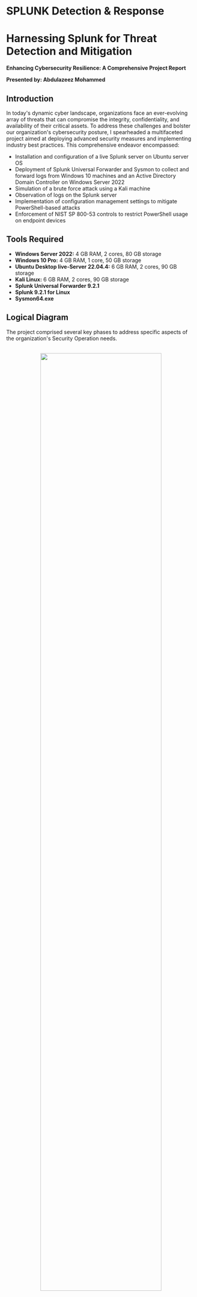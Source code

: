 # SPLUNK Detection & Response
 # Harnessing Splunk for Threat Detection and Mitigation

**Enhancing Cybersecurity Resilience: A Comprehensive Project Report**

**Presented by: Abdulazeez Mohammed**

## Introduction

In today's dynamic cyber landscape, organizations face an ever-evolving array of threats that can compromise the integrity, confidentiality, and availability of their critical assets. To address these challenges and bolster our organization's cybersecurity posture, I spearheaded a multifaceted project aimed at deploying advanced security measures and implementing industry best practices. This comprehensive endeavor encompassed:

- Installation and configuration of a live Splunk server on Ubuntu server OS
- Deployment of Splunk Universal Forwarder and Sysmon to collect and forward logs from Windows 10 machines and an Active Directory Domain Controller on Windows Server 2022
- Simulation of a brute force attack using a Kali machine
- Observation of logs on the Splunk server
- Implementation of configuration management settings to mitigate PowerShell-based attacks
- Enforcement of NIST SP 800-53 controls to restrict PowerShell usage on endpoint devices

## Tools Required

- **Windows Server 2022:** 4 GB RAM, 2 cores, 80 GB storage
- **Windows 10 Pro:** 4 GB RAM, 1 core, 50 GB storage
- **Ubuntu Desktop live-Server 22.04.4:** 6 GB RAM, 2 cores, 90 GB storage
- **Kali Linux:** 6 GB RAM, 2 cores, 90 GB storage
- **Splunk Universal Forwarder 9.2.1**
- **Splunk 9.2.1 for Linux**
- **Sysmon64.exe**

## Logical Diagram

The project comprised several key phases to address specific aspects of the organization's Security Operation needs.
<p align="center">
 <br/>
<img src="https://imgur.com/mTzjDOJ.jpg" height="80%" width="80%" />
<br />

</p>

## Objectives
- ♻ The objective of this project is to enhance an organization's overall security posture by implementing a comprehensive set of measures aimed at improving threat detection, response capabilities, and regulatory compliance. 

Specifically, the project aims to achieve the following objectives:

- **🔰 Enhanced Log Management and Analysis:** Deployed a Splunk server on Ubuntu and configured Splunk Universal Forwarder and Sysmon on Windows systems to collect and forward logs. This enhances visibility into network activity and enables proactive threat detection and response.

- **🔰Threat Simulation and Detection:** Utilized a Kali machine to conduct a simulated brute force attack on Windows systems. Monitor and analyze the attack logs in Splunk to identify potential security threats and vulnerabilities.

- **🔰Configuration Management and Mitigation:** Implemented configuration management settings based on observed attack patterns to block PowerShell scripting, mitigating the risk of further exploitation and unauthorized access.

- **🔰 Compliance with NIST SP 800-53:** Implemented select controls from NIST SP 800-53 to restrict PowerShell usage on endpoint devices, aligning with best practices and regulatory requirements. This ensures adherence to industry standards and strengthens the organization's cybersecurity resilience.

- ⭕ Overall, the objective of this project is to proactively enhance an organization's cybersecurity defenses, minimize the likelihood of successful cyberattacks, and mitigate the impact of potential security incidents. By leveraging advanced security tools and frameworks, and to further safeguard organizational assets, data integrity, and user privacy against evolving cyber threats. 
### Infrastructure Setup
- Deploy Active Directory Domain Controller (AD DC) on Windows Server 2022
- Create user accounts and groups in Active Directory
- Install and configure a live Splunk server on Ubuntu server OS

### Log Collection and Analysis
- Deploy Splunk Universal Forwarder on Windows 10 machines and AD DC
- Configure Sysmon to monitor system activity and generate logs
- Forward logs from Windows machines to Splunk server for analysis

### Threat Simulation and Detection
- Install Ubuntu server and configure Splunk to receive and analyze logs
- Use Kali machine to simulate brute force attack on Windows 10 target PC
- Observe logs on Splunk server to detect and analyze attack patterns

### Configuration Management and Enforcement
- Implement settings to block PowerShell scripting on endpoint devices
- Enforce NIST SP 800-53 controls to restrict PowerShell usage

## Project Overview

### Infrastructure Setup
1. **Active Directory Configuration**
   - Set up AD DC on Windows Server 2022
   - Create OUs and add user accounts

2. **Splunk Server Installation**
   - Install and configure Splunk server on Ubuntu

### Log Collection and Analysis
1. **Splunk Forwarder and Sysmon**
   - Install and configure on AD DC and Windows 10

2. **Log Aggregation**
   - Forward logs to Splunk server

### Threat Simulation and Detection
1. **Kali Linux Attack Simulation**
   - Perform brute force attack on Windows 10

2. **Log Observation**
   - Analyze Splunk logs to detect attack patterns

### Configuration Management and Enforcement
1. **PowerShell Restrictions**
   - Implement policies to mitigate risks

2. **NIST SP 800-53 Controls**
   - Enforce security measures on endpoint devices

## Conclusion

Upon completion, several security recommendations were made based on the simulated brute force attack, including:

- **🔰 Implement Account Lockout Policies:**
Enforce account lockout policies to temporarily lock user accounts after a certain number of failed login attempts. This helps mitigate the risk of brute force attacks by limiting the number of password guesses an attacker can make.
- **🔰 Use Complex and Unique Passwords:**
Encourage users to create complex passwords that are difficult to guess and ensure they are not reused across multiple accounts. Consider implementing password complexity requirements and regular password expiration policies to enhance security.
- **🔰 Enable Multi-Factor Authentication (MFA):**
Implement multi-factor authentication (MFA) for user accounts, requiring users to provide additional verification factors (e.g., SMS codes, authenticator apps, biometrics) in addition to passwords. MFA adds an extra layer of security and helps prevent unauthorized access even if passwords are compromised.
- **🔰 Monitor and Analyze Login Attempts:**
Implement logging and monitoring mechanisms to track login attempts, including successful and failed logins. Use security information and event management (SIEM) solutions or log analysis tools to detect anomalous login patterns indicative of brute force attacks.
- **🔰 Deploy Intrusion Detection and Prevention Systems (IDPS):**
Deploy IDPS solutions to detect and block brute force attacks in real-time. Configure IDPS rules to analyze network traffic and identify patterns consistent with brute force attack techniques, such as repeated login attempts from the same IP address.
- **🔰 Educate Users on Security Awareness:**
Provide regular security awareness training to users to educate them about the risks of weak passwords, phishing attacks, and other common security threats. Empower users to recognize suspicious login attempts and report them to the IT security team.
- **🔰 Regularly Update and Patch Systems:**
Keep all systems, including the Windows 10 target PC and network infrastructure, up to date with the latest security patches and updates. Vulnerabilities in operating systems and software can be exploited by attackers to gain unauthorized access.
- **🔰 Conduct Regular Security Assessments:**
Perform regular security assessments, including vulnerability scans and penetration tests, to identify and remediate security weaknesses in the organization's infrastructure. Address any vulnerabilities discovered during these assessments promptly to reduce the risk of exploitation.
- **🔰 Enforce Principle of Least Privilege (PoLP):**
Follow the principle of least privilege (PoLP) by granting users only the permissions necessary to perform their job responsibilities. Restrict administrative privileges to essential personnel and minimize the attack surface available to potential attackers.
- **🔰 Establish an Incident Response Plan:**
Develop and maintain an incident response plan outlining procedures for responding to security incidents, including brute force attacks. Establish roles and responsibilities, define escalation procedures, and conduct regular incident response drills to ensure readiness in the event of a security breach.

⭕By implementing these security recommendations, organizations can enhance their resilience against brute force attacks and other common cyber threats, safeguarding their systems and data from unauthorized access and exploitation.


This project demonstrates the importance of proactive measures and continuous monitoring to maintain a robust cybersecurity posture. The detailed steps and configurations provided can serve as a guide for similar implementations in other organizations.

